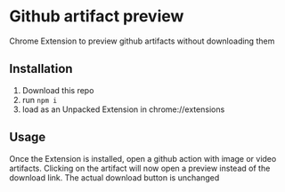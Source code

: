 # Github artifact preview
Chrome Extension to preview github artifacts without downloading them

## Installation
1. Download this repo
2. run `npm i`
3. load as an Unpacked Extension in chrome://extensions

## Usage
Once the Extension is installed, open a github action with image or video artifacts. Clicking on the artifact will now open a preview instead of the download link. The actual download button is unchanged

